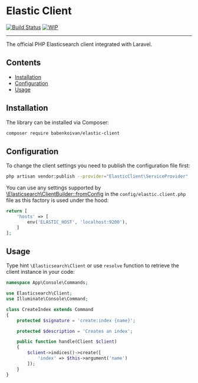 # Elastic Client

[![Build Status](https://travis-ci.com/babenkoivan/elastic-client.svg?token=tL2AyZUSS9biRsKPg7fp&branch=master)](https://travis-ci.com/babenkoivan/elastic-client)
[![WIP](https://img.shields.io/static/v1?label=WIP&message=work%20in%20progress&color=red)](#)

---

The official PHP Elasticsearch client integrated with Laravel.

## Contents

* [Installation](#installation) 
* [Configuration](#configuration)
* [Usage](#usage)

## Installation

The library can be installed via Composer:

```bash
composer require babenkoivan/elastic-client
```

## Configuration

To change the client settings you need to publish the configuration file first:

```bash
php artisan vendor:publish --provider="ElasticClient\ServiceProvider"
```

You can use any settings supported by [\Elasticsearch\ClientBuilder::fromConfig](https://www.elastic.co/guide/en/elasticsearch/client/php-api/current/configuration.html#_building_the_client_from_a_configuration_hash)
in the `config/elastic.client.php` file as this factory is used under the hood:

```php
return [
    'hosts' => [
        env('ELASTIC_HOST', 'localhost:9200'),
    ]
];
``` 

## Usage

Type hint `\Elasticsearch\Client` or use `resolve` function to retrieve the client instance in your code:

```php
namespace App\Console\Commands;

use Elasticsearch\Client;
use Illuminate\Console\Command;

class CreateIndex extends Command
{
    protected $signature = 'create:index {name}';

    protected $description = 'Creates an index';

    public function handle(Client $client)
    {
        $client->indices()->create([
            'index' => $this->argument('name')
        ]);
    }
}
```
